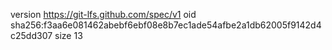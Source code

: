 version https://git-lfs.github.com/spec/v1
oid sha256:f3aa6e081462abebf6ebf08e8b7ec1ade54afbe2a1db62005f9142d4c25dd307
size 13
